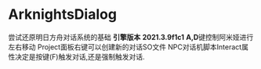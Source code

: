 # ArknightsDialog
 尝试还原明日方舟对话系统的基础
**引擎版本**
**2021.3.9f1c1**
**A,D**键控制阿米娅进行左右移动
Project面板右键可以创建新的对话SO文件
NPC对话机脚本Interact属性决定是按键(F)触发对话,还是强制触发对话.
